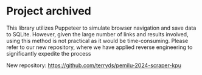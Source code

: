 # Project archived

This library utilizes Puppeteer to simulate browser navigation and save data to SQLite. However, given the large number of links and results involved, using this method is not practical as it would be time-consuming.
Please refer to our new repository, where we have applied reverse engineering to significantly expedite the process

New repository: https://github.com/terryds/pemilu-2024-scraper-kpu
